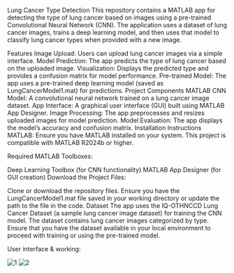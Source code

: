 Lung Cancer Type Detection
This repository contains a MATLAB app for detecting the type of lung cancer based on images using a pre-trained Convolutional Neural Network (CNN). The application uses a dataset of lung cancer images, trains a deep learning model, and then uses that model to classify lung cancer types when provided with a new image.

Features
Image Upload: Users can upload lung cancer images via a simple interface.
Model Prediction: The app predicts the type of lung cancer based on the uploaded image.
Visualization: Displays the predicted type and provides a confusion matrix for model performance.
Pre-trained Model: The app uses a pre-trained deep learning model (saved as LungCancerModel1.mat) for predictions.
Project Components
MATLAB CNN Model: A convolutional neural network trained on a lung cancer image dataset.
App Interface: A graphical user interface (GUI) built using MATLAB App Designer.
Image Processing: The app preprocesses and resizes uploaded images for model prediction.
Model Evaluation: The app displays the model’s accuracy and confusion matrix.
Installation Instructions
MATLAB: Ensure you have MATLAB installed on your system. This project is compatible with MATLAB R2024b or higher.

Required MATLAB Toolboxes:

Deep Learning Toolbox (for CNN functionality)
MATLAB App Designer (for GUI creation)
Download the Project Files:

Clone or download the repository files.
Ensure you have the LungCancerModel1.mat file saved in your working directory or update the path to the file in the code.
Dataset
The app uses the IQ-OTHNCCD Lung Cancer Dataset (a sample lung cancer image dataset) for training the CNN model. The dataset contains lung cancer images categorized by type. Ensure that you have the dataset available in your local environment to proceed with training or using the pre-trained model.

User interface & working:

![1](https://github.com/user-attachments/assets/3de7ebc4-0f96-41d6-bce4-ad3e95f52b82)
![2](https://github.com/user-attachments/assets/87dca299-f019-4b7f-beb2-a2d2e61ff6d8)

